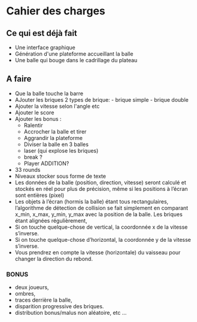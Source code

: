 # Cahier des charges 


## Ce qui est déjà fait 

- Une interface graphique
- Génération d'une plateforme accueillant la balle
- Une balle qui bouge dans le cadrillage du plateau


## A faire 

 - Que la balle touche la barre
 - AJouter les briques 2 types de brique:
        - brique simple
        - brique double 
 - Ajouter la vitesse selon l'angle etc
 - Ajouter le score
 - Ajouter les bonus :
    - Ralentir
     - Accrocher la balle et tirer
     - Aggrandir la plateforme
     - Diviser la balle en 3 balles
     - laser (qui explose les briques)
     - break ?
     - Player ADDITION? 
 - 33 rounds
 - Niveaux stocker sous forme de texte
 - Les données de la balle (position, direction, vitesse) seront calculé et stockés en réel pour plus de précision, même si les positions à l’écran sont entières (pixel)
 - Les objets à l’écran (hormis la balle) étant tous rectangulaires, l’algorithme de détection de collision se fait simplement en comparant x_min, x_max, y_min, y_max avec la position de la balle. Les briques étant alignées régulièrement,
 - Si on touche quelque-chose de vertical, la coordonnée x de la vitesse s’inverse.
 - Si on touche quelque-chose d’horizontal, la coordonnée y de la vitesse s’inverse.
 - Vous prendrez en compte la vitesse (horizontale) du vaisseau pour changer la direction du rebond.

### BONUS 
-  deux joueurs,
-   ombres,
-  traces derrière la balle,
-   disparition progressive des briques.
-   distribution bonus/malus non aléatoire, etc ...
